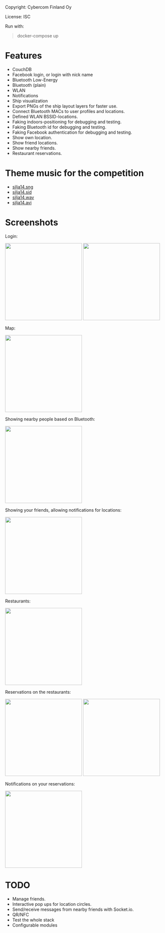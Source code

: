 Copyright: Cybercom Finland Oy

License: ISC

Run with:
> docker-compose up

Features
========

- CouchDB
- Facebook login, or login with nick name
- Bluetooth Low-Energy
- Bluetooth (plain)
- WLAN
- Notifications
- Ship visualization
- Export PNGs of the ship layout layers for faster use.
- Connect Bluetooth MACs to user profiles and locations.
- Defined WLAN BSSID-locations.
- Faking indoors-positioning for debugging and testing.
- Faking Bluetooth id for debugging and testing.
- Faking Facebook authentication for debugging and testing.
- Show own location.
- Show friend locations.
- Show nearby friends.
- Restaurant reservations.

Theme music for the competition
===============================

- [silja14.sng](media/silja14.sng)
- [silja14.sid](media/silja14.sid)
- [silja14.wav](media/silja14.wav)
- [silja14.avi](media/silja14.avi)

Screenshots
===========

Login:

<img src="media/login1.png" width="250"/>
<img src="media/login2.png" width="250"/>

Map:

<img src="media/map.png" width="250"/>

Showing nearby people based on Bluetooth:

<img src="media/nearby.png" width="250"/>

Showing your friends, allowing notifications for locations:

<img src="media/friends.png" width="250"/>

Restaurants:

<img src="media/restaurants.png" width="250"/>

Reservations on the restaurants:

<img src="media/reservations.png" width="250"/>
<img src="media/reservations2.png" width="250"/>

Notifications on your reservations:

<img src="media/notification.png" width="250"/>

TODO
====

- Manage friends.
- Interactive pop ups for location circles.
- Send/receive messages from nearby friends with Socket.io.
- QR/NFC
- Test the whole stack
- Configurable modules
